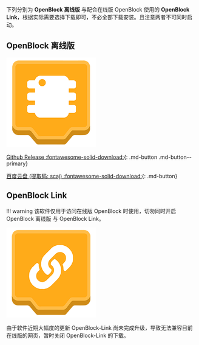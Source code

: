 下列分别为 **OpenBlock 离线版** 与配合在线版 OpenBlock 使用的 **OpenBlock  Link**，根据实际需要选择下载即可，不必全部下载安装。且注意两者不可同时启动。

## OpenBlock 离线版

![](assets\OpenBlock.png)

[Github Release :fontawesome-solid-download:](https://github.com/openblockcc/openblock-desktop/releases){: .md-button  .md-button--primary}

[百度云盘 (提取码: scaj) :fontawesome-solid-download:](https://pan.baidu.com/s/1ZbpDvno53GAKtcAbGYYR4g){: .md-button}

## OpenBlock  Link

!!! warning
    该软件仅用于访问在线版 OpenBlock 时使用，切勿同时开启 OpenBlock 离线版 与 OpenBlock  Link。

![](assets\OpenBlock-Link.png)

由于软件近期大幅度的更新 OpenBlock-Link 尚未完成升级，导致无法兼容目前在线版的网页，暂时关闭 OpenBlock-Link 的下载。